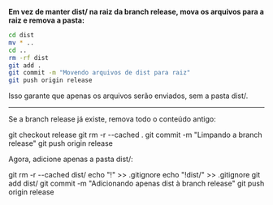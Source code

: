 
**Em vez de manter dist/ na raiz da branch release, mova os arquivos para a raiz e remova a pasta:**

```bash
cd dist
mv * ..
cd ..
rm -rf dist
git add .
git commit -m "Movendo arquivos de dist para raiz"
git push origin release
```
Isso garante que apenas os arquivos serão enviados, sem a pasta dist/.

---------------------------------------

Se a branch release já existe, remova todo o conteúdo antigo:

git checkout release
git rm -r --cached .
git commit -m "Limpando a branch release"
git push origin release

Agora, adicione apenas a pasta dist/:

git rm -r --cached dist/
echo "!" >> .gitignore
echo "!dist/" >> .gitignore
git add dist/
git commit -m "Adicionando apenas dist à branch release"
git push origin release
